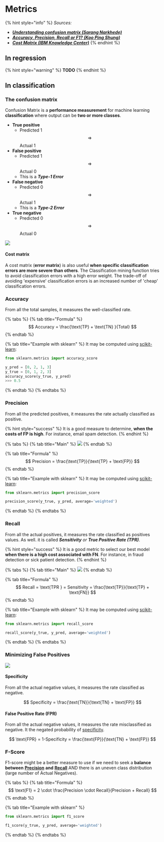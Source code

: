 # Metrics

{% hint style="info" %}
_Sources:_

* __[_Understanding confusion matrix (Sarang Narkhede)_](https://towardsdatascience.com/understanding-confusion-matrix-a9ad42dcfd62)__
* __[_Accuracy, Precision, Recall or F1? (Koo Ping Shung)_](https://towardsdatascience.com/accuracy-precision-recall-or-f1-331fb37c5cb9)__
* __[_Cost Matrix (IBM Knowledge Center)_](https://www.ibm.com/support/knowledgecenter/da/SSEPGG\_9.7.0/com.ibm.im.model.doc/c\_cost\_matrix.html)__
{% endhint %}

## In regression

{% hint style="warning" %}
**TODO**
{% endhint %}

## In classification

### The confusion matrix

Confusion Matrix is a **performance measurement** for machine learning **classification** where output can be **two or more classes**.

* **True positive**
  * Predicted 1 $$\Rightarrow$$ Actual 1
* **False positive**
  * Predicted 1 $$\Rightarrow$$ Actual 0
  * This is a _**Type-1 Error**_
* **False negative**
  * Predicted 0 $$\Rightarrow$$ Actual 1
  * This is a _**Type-2 Error**_
* **True negative**
  * Predicted 0 $$\Rightarrow$$ Actual 0

![](<../../.gitbook/assets/image (63).png>)

#### Cost matrix

A cost matrix (**error matrix**) is also useful **when specific classification errors are more severe than others**. The Classification mining function tries to avoid classification errors with a high error weight. The trade-off of avoiding 'expensive' classification errors is an increased number of 'cheap' classification errors.

### Accuracy

From all the total samples, it measures the well-classified rate.

{% tabs %}
{% tab title="Formula" %}
$$
Accuracy = \frac{\text{TP} + \text{TN} }{Total}
$$
{% endtab %}

{% tab title="Example with sklearn" %}
It may be computed using [scikit-learn](https://scikit-learn.org/stable/modules/generated/sklearn.metrics.accuracy\_score.html):

```python
from sklearn.metrics import accuracy_score

y_pred = [0, 2, 1, 3]
y_true = [0, 1, 2, 3]
accuracy_score(y_true, y_pred)
>>> 0.5
```
{% endtab %}
{% endtabs %}

### Precision

From all the predicted positives, it measures the rate actually classified as positive.

{% hint style="success" %}
It is a good measure to determine, **when the costs of FP is high**. For instance, email spam detection.
{% endhint %}

{% tabs %}
{% tab title="Main" %}
![](<../../.gitbook/assets/image (60).png>)
{% endtab %}

{% tab title="Formula" %}
$$
Precision = \frac{\text{TP}}{\text{TP} + \text{FP}}
$$
{% endtab %}

{% tab title="Example with sklearn" %}
It may be computed using [scikit-learn](https://scikit-learn.org/stable/modules/generated/sklearn.metrics.precision\_score.html):

```python
from sklearn.metrics import precision_score

precision_score(y_true, y_pred, average='weighted')
```
{% endtab %}
{% endtabs %}

### Recall

&#x20;From all the actual positives, it measures the rate classified as positives values. As well. it is called _**Sensitivity** or **True Positive Rate (TPR)**_.

{% hint style="success" %}
It is a good metric to select our best model **when there is a high cost associated with FN**. For instance, in fraud detection or sick patient detection.
{% endhint %}

{% tabs %}
{% tab title="Main" %}
![](<../../.gitbook/assets/image (100).png>)
{% endtab %}

{% tab title="Formula" %}
$$
Recall = \text{TPR } = Sensitivity = \frac{\text{TP}}{\text{TP} + \text{FN}}
$$
{% endtab %}

{% tab title="Example with sklearn" %}
It may be computed using [scikit-learn](https://scikit-learn.org/stable/modules/generated/sklearn.metrics.recall\_score.html):

```python
from sklearn.metrics import recall_score

recall_score(y_true, y_pred, average='weighted')
```
{% endtab %}
{% endtabs %}

### Minimizing False Positives

![](<../../.gitbook/assets/image (11).png>)

#### Specificity

From all the actual negative values, it measures the rate classified as negative.

$$
Specificity = \frac{\text{TN}}{\text{TN} + \text{FP}}
$$

#### False Positive Rate (FPR)

From all the actual negative values, it measures the rate misclassified as negative. It the negated probability of [specificity](metrics.md#specificity).

$$
\text{FPR} = 1-Specificity = \frac{\text{FP}}{\text{TN} + \text{FP}}
$$

### F-Score

F1-score might be a better measure to use if we need to seek a **balance between** [**Precision**](metrics.md#precision) **and** [**Recall**](metrics.md#recall) AND there is an uneven class distribution (large number of Actual Negatives).

{% tabs %}
{% tab title="Formula" %}
$$
\text{F1} = 2 \cdot \frac{Precision \cdot Recall}{Precision + Recall}
$$
{% endtab %}

{% tab title="Example with sklearn" %}
```python
from sklearn.metrics import f1_score

f1_score(y_true, y_pred, average='weighted')
```
{% endtab %}
{% endtabs %}

